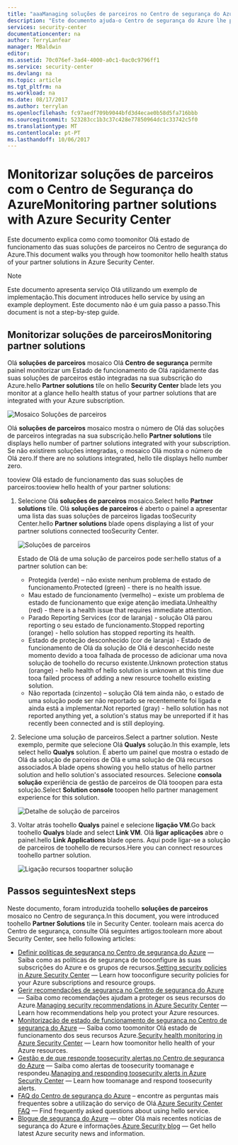 ```yaml
---
title: "aaaManaging soluções de parceiros no Centro de segurança do Azure | Microsoft Docs"
description: "Este documento ajuda-o Centro de segurança do Azure lhe permite monitorizar a um Estado de funcionamento de Olá rapidamente das suas soluções de parceiros integradas na sua subscrição do Azure."
services: security-center
documentationcenter: na
author: TerryLanfear
manager: MBaldwin
editor: 
ms.assetid: 70c076ef-3ad4-4000-a0c1-0ac0c9796ff1
ms.service: security-center
ms.devlang: na
ms.topic: article
ms.tgt_pltfrm: na
ms.workload: na
ms.date: 08/17/2017
ms.author: terrylan
ms.openlocfilehash: fc97aedf709b9044bfd3d4ecae0b58d5fa716bbb
ms.sourcegitcommit: 523283cc1b3c37c428e77850964dc1c33742c5f0
ms.translationtype: MT
ms.contentlocale: pt-PT
ms.lasthandoff: 10/06/2017
---
```

# <a name="monitoring-partner-solutions-with-azure-security-center"></a><span data-ttu-id="01f6c-103">Monitorizar soluções de parceiros com o Centro de Segurança do Azure</span><span class="sxs-lookup"><span data-stu-id="01f6c-103">Monitoring partner solutions with Azure Security Center</span></span>
<span data-ttu-id="01f6c-104">Este documento explica como como toomonitor Olá estado de funcionamento das suas soluções de parceiros no Centro de segurança do Azure.</span><span class="sxs-lookup"><span data-stu-id="01f6c-104">This document walks you through how toomonitor hello health status of your partner solutions in Azure Security Center.</span></span>

> [!NOTE]
> <span data-ttu-id="01f6c-105">Este documento apresenta serviço Olá utilizando um exemplo de implementação.</span><span class="sxs-lookup"><span data-stu-id="01f6c-105">This document introduces hello service by using an example deployment.</span></span> <span data-ttu-id="01f6c-106">Este documento não é um guia passo a passo.</span><span class="sxs-lookup"><span data-stu-id="01f6c-106">This document is not a step-by-step guide.</span></span>
>
>

## <a name="monitoring-partner-solutions"></a><span data-ttu-id="01f6c-107">Monitorizar soluções de parceiros</span><span class="sxs-lookup"><span data-stu-id="01f6c-107">Monitoring partner solutions</span></span>
<span data-ttu-id="01f6c-108">Olá **soluções de parceiros** mosaico Olá **Centro de segurança** permite painel monitorizar um Estado de funcionamento de Olá rapidamente das suas soluções de parceiros estão integradas na sua subscrição do Azure.</span><span class="sxs-lookup"><span data-stu-id="01f6c-108">hello **Partner solutions** tile on hello **Security Center** blade lets you monitor at a glance hello health status of your partner solutions that are integrated with your Azure subscription.</span></span>

![Mosaico Soluções de parceiros][1]

<span data-ttu-id="01f6c-110">Olá **soluções de parceiros** mosaico mostra o número de Olá das soluções de parceiros integradas na sua subscrição.</span><span class="sxs-lookup"><span data-stu-id="01f6c-110">hello **Partner solutions** tile displays hello number of partner solutions integrated with your subscription.</span></span> <span data-ttu-id="01f6c-111">Se não existirem soluções integradas, o mosaico Olá mostra o número de Olá zero.</span><span class="sxs-lookup"><span data-stu-id="01f6c-111">If there are no solutions integrated, hello tile displays hello number zero.</span></span>

<span data-ttu-id="01f6c-112">tooview Olá estado de funcionamento das suas soluções de parceiros:</span><span class="sxs-lookup"><span data-stu-id="01f6c-112">tooview hello health of your partner solutions:</span></span>

1. <span data-ttu-id="01f6c-113">Selecione Olá **soluções de parceiros** mosaico.</span><span class="sxs-lookup"><span data-stu-id="01f6c-113">Select hello **Partner solutions** tile.</span></span> <span data-ttu-id="01f6c-114">Olá **soluções de parceiros** é aberto o painel a apresentar uma lista das suas soluções de parceiros ligadas tooSecurity Center.</span><span class="sxs-lookup"><span data-stu-id="01f6c-114">hello **Partner solutions** blade opens displaying a list of your partner solutions connected tooSecurity Center.</span></span>

   ![Soluções de parceiros][3]

   <span data-ttu-id="01f6c-116">Estado de Olá de uma solução de parceiros pode ser:</span><span class="sxs-lookup"><span data-stu-id="01f6c-116">hello status of a partner solution can be:</span></span>

   * <span data-ttu-id="01f6c-117">Protegida (verde) – não existe nenhum problema de estado de funcionamento.</span><span class="sxs-lookup"><span data-stu-id="01f6c-117">Protected (green) - there is no health issue.</span></span>
   * <span data-ttu-id="01f6c-118">Mau estado de funcionamento (vermelho) – existe um problema de estado de funcionamento que exige atenção imediata.</span><span class="sxs-lookup"><span data-stu-id="01f6c-118">Unhealthy (red) - there is a health issue that requires immediate attention.</span></span>
   * <span data-ttu-id="01f6c-119">Parado Reporting Services (cor de laranja) - solução Olá parou reporting o seu estado de funcionamento.</span><span class="sxs-lookup"><span data-stu-id="01f6c-119">Stopped reporting (orange) - hello solution has stopped reporting its health.</span></span>
   * <span data-ttu-id="01f6c-120">Estado de proteção desconhecido (cor de laranja) - Estado de funcionamento de Olá da solução de Olá é desconhecido neste momento devido a tooa falhada de processo de adicionar uma nova solução de toohello do recurso existente.</span><span class="sxs-lookup"><span data-stu-id="01f6c-120">Unknown protection status (orange) - hello health of hello solution is unknown at this time due tooa failed process of adding a new resource toohello existing solution.</span></span>
   * <span data-ttu-id="01f6c-121">Não reportada (cinzento) – solução Olá tem ainda não, o estado de uma solução pode ser não reportado se recentemente foi ligada e ainda está a implementar.</span><span class="sxs-lookup"><span data-stu-id="01f6c-121">Not reported (gray) - hello solution has not reported anything yet, a solution's status may be unreported if it has recently been connected and is still deploying.</span></span>

2. <span data-ttu-id="01f6c-122">Selecione uma solução de parceiros.</span><span class="sxs-lookup"><span data-stu-id="01f6c-122">Select a partner solution.</span></span> <span data-ttu-id="01f6c-123">Neste exemplo, permite que selecione Olá **Qualys** solução.</span><span class="sxs-lookup"><span data-stu-id="01f6c-123">In this example, lets select hello **Qualys** solution.</span></span>  <span data-ttu-id="01f6c-124">É aberto um painel que mostra o estado de Olá da solução de parceiros de Olá e uma solução de Olá recursos associados.</span><span class="sxs-lookup"><span data-stu-id="01f6c-124">A blade opens showing you hello status of hello partner solution and hello solution's associated resources.</span></span> <span data-ttu-id="01f6c-125">Selecione **consola solução** experiência de gestão de parceiros de Olá tooopen para esta solução.</span><span class="sxs-lookup"><span data-stu-id="01f6c-125">Select **Solution console** tooopen hello partner management experience for this solution.</span></span>

   ![Detalhe de solução de parceiros][4]
3. <span data-ttu-id="01f6c-127">Voltar atrás toohello **Qualys** painel e selecione **ligação VM**.</span><span class="sxs-lookup"><span data-stu-id="01f6c-127">Go back toohello **Qualys** blade and select **Link VM**.</span></span> <span data-ttu-id="01f6c-128">Olá **ligar aplicações** abre o painel.</span><span class="sxs-lookup"><span data-stu-id="01f6c-128">hello **Link Applications** blade opens.</span></span> <span data-ttu-id="01f6c-129">Aqui pode ligar-se a solução de parceiros de toohello de recursos.</span><span class="sxs-lookup"><span data-stu-id="01f6c-129">Here you can connect resources toohello partner solution.</span></span>

   ![Ligação recursos toopartner solução][5]

## <a name="next-steps"></a><span data-ttu-id="01f6c-131">Passos seguintes</span><span class="sxs-lookup"><span data-stu-id="01f6c-131">Next steps</span></span>
<span data-ttu-id="01f6c-132">Neste documento, foram introduzida toohello **soluções de parceiros** mosaico no Centro de segurança.</span><span class="sxs-lookup"><span data-stu-id="01f6c-132">In this document, you were introduced toohello **Partner Solutions** tile in Security Center.</span></span> <span data-ttu-id="01f6c-133">toolearn mais acerca do Centro de segurança, consulte Olá seguintes artigos:</span><span class="sxs-lookup"><span data-stu-id="01f6c-133">toolearn more about Security Center, see hello following articles:</span></span>

* <span data-ttu-id="01f6c-134">[Definir políticas de segurança no Centro de segurança do Azure](security-center-policies.md) — Saiba como as políticas de segurança de tooconfigure às suas subscrições do Azure e os grupos de recursos.</span><span class="sxs-lookup"><span data-stu-id="01f6c-134">[Setting security policies in Azure Security Center](security-center-policies.md) — Learn how tooconfigure security policies for your Azure subscriptions and resource groups.</span></span>
* <span data-ttu-id="01f6c-135">[Gerir recomendações de segurança no Centro de segurança do Azure](security-center-recommendations.md) — Saiba como recomendações ajudam a proteger os seus recursos do Azure.</span><span class="sxs-lookup"><span data-stu-id="01f6c-135">[Managing security recommendations in Azure Security Center](security-center-recommendations.md) — Learn how recommendations help you protect your Azure resources.</span></span>
* <span data-ttu-id="01f6c-136">[Monitorização de estado de funcionamento de segurança no Centro de segurança do Azure](security-center-monitoring.md) — Saiba como toomonitor Olá estado de funcionamento dos seus recursos Azure.</span><span class="sxs-lookup"><span data-stu-id="01f6c-136">[Security health monitoring in Azure Security Center](security-center-monitoring.md) — Learn how toomonitor hello health of your Azure resources.</span></span>
* <span data-ttu-id="01f6c-137">[Gestão e de que responde toosecurity alertas no Centro de segurança do Azure](security-center-managing-and-responding-alerts.md) — Saiba como alertas de toosecurity toomanage e respondeu.</span><span class="sxs-lookup"><span data-stu-id="01f6c-137">[Managing and responding toosecurity alerts in Azure Security Center](security-center-managing-and-responding-alerts.md) — Learn how toomanage and respond toosecurity alerts.</span></span>
* <span data-ttu-id="01f6c-138">[FAQ do Centro de segurança do Azure](security-center-faq.md) – encontre as perguntas mais frequentes sobre a utilização do serviço de Olá.</span><span class="sxs-lookup"><span data-stu-id="01f6c-138">[Azure Security Center FAQ](security-center-faq.md) — Find frequently asked questions about using hello service.</span></span>
* <span data-ttu-id="01f6c-139">[Blogue de segurança do Azure](http://blogs.msdn.com/b/azuresecurity/) — obter Olá mais recentes notícias de segurança do Azure e informações.</span><span class="sxs-lookup"><span data-stu-id="01f6c-139">[Azure Security blog](http://blogs.msdn.com/b/azuresecurity/) — Get hello latest Azure security news and information.</span></span>

<!--Image references-->
[1]: ./media/security-center-partner-solutions/partner-solutions-tile.png
[3]: ./media/security-center-partner-solutions/partner-solutions.png
[4]: ./media/security-center-partner-solutions/partner-solutions-detail.png
[5]: ./media/security-center-partner-solutions/link-applications.png
